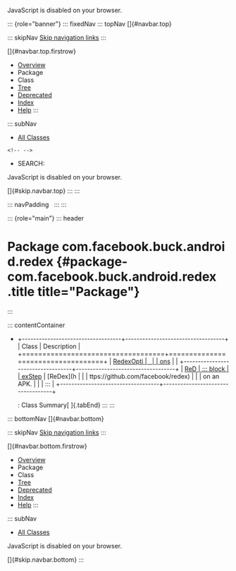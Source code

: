 <div>

JavaScript is disabled on your browser.

</div>

::: {role="banner"}
::: fixedNav
::: topNav
[]{#navbar.top}

::: skipNav
[Skip navigation links](#skip.navbar.top "Skip navigation links")
:::

[]{#navbar.top.firstrow}

-   [Overview](../../../../../index.html)
-   Package
-   Class
-   [Tree](package-tree.html)
-   [Deprecated](../../../../../deprecated-list.html)
-   [Index](../../../../../index-all.html)
-   [Help](../../../../../help-doc.html)
:::

::: subNav
-   [All Classes](../../../../../allclasses.html)

```{=html}
<!-- -->
```
-   SEARCH:

<div>

<div>

JavaScript is disabled on your browser.

</div>

</div>

[]{#skip.navbar.top}
:::
:::

::: navPadding
 
:::
:::

::: {role="main"}
::: header
# Package com.facebook.buck.android.redex {#package-com.facebook.buck.android.redex .title title="Package"}
:::

::: contentContainer
-   +-----------------------------------+-----------------------------------+
    | Class                             | Description                       |
    +===================================+===================================+
    | [RedexOpti                        |                                   |
    | ons](RedexOptions.html "class in  |                                   |
    | com.facebook.buck.android.redex") |                                   |
    +-----------------------------------+-----------------------------------+
    | [ReD                              | ::: block                         |
    | exStep](ReDexStep.html "class in  | Runs                              |
    | com.facebook.buck.android.redex") | [ReDex](h                         |
    |                                   | ttps://github.com/facebook/redex) |
    |                                   | on an APK.                        |
    |                                   | :::                               |
    +-----------------------------------+-----------------------------------+

    : Class Summary[ ]{.tabEnd}
:::
:::

::: bottomNav
[]{#navbar.bottom}

::: skipNav
[Skip navigation links](#skip.navbar.bottom "Skip navigation links")
:::

[]{#navbar.bottom.firstrow}

-   [Overview](../../../../../index.html)
-   Package
-   Class
-   [Tree](package-tree.html)
-   [Deprecated](../../../../../deprecated-list.html)
-   [Index](../../../../../index-all.html)
-   [Help](../../../../../help-doc.html)
:::

::: subNav
-   [All Classes](../../../../../allclasses.html)

<div>

<div>

JavaScript is disabled on your browser.

</div>

</div>

[]{#skip.navbar.bottom}
:::
